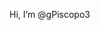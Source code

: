 Hi, I’m @gPiscopo3

<!---
gPiscopo3/gPiscopo3 is a ✨ special ✨ repository because its `README.md` (this file) appears on your GitHub profile.
You can click the Preview link to take a look at your changes.
--->
